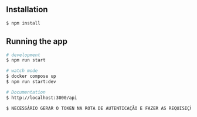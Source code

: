 ## Installation

```bash
$ npm install
```

## Running the app

```bash
# development
$ npm run start

# watch mode
$ docker compose up
$ npm run start:dev

# Documentation
$ http://localhost:3000/api

$ NECESSÁRIO GERAR O TOKEN NA ROTA DE AUTENTICAÇÃO E FAZER AS REQUISIÇÕES COM BEARER INFORMANDO O TOKEN

